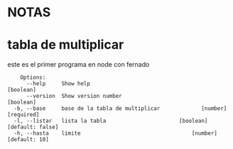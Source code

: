 # NOTAS
# tabla de multiplicar
este es el primer programa en node con fernado 

```
    Options:
      --help     Show help                                             [boolean]
      --version  Show version number                                   [boolean]
  -b, --base     base de la tabla de multiplicar             [number] [required]
  -l, --listar   lista la tabla                       [boolean] [default: false]
  -h, --hasta    limite                                   [number] [default: 10]


```